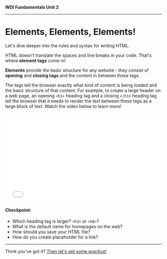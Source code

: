 **WDI Fundamentals Unit 2**

---

# Elements, Elements, Elements!

Let's dive deeper into the rules and syntax for writing HTML.

HTML doesn't translate the spaces and line breaks in your code. That's where **element tags** come in!

**Elements** provide the basic structure for any website - they consist of **opening** and **closing tags** and the content in between those tags.

The tags tell the browser exactly what kind of content is being loaded and the basic structure of that content. For example, to create a large header on a web page, an opening `<h1>` heading tag and a closing `</h1>` heading tag tell the browser that it needs to render the text between these tags as a large block of text. Watch the video below to learn more!

<div class="wistia_responsive_padding" style="padding:56.25% 0 0 0;position:relative;"><div class="wistia_responsive_wrapper" style="height:100%;left:0;position:absolute;top:0;width:100%;"><iframe src="//fast.wistia.net/embed/iframe/njzywy6ci7?seo=false&videoFoam=true" allowtransparency="true" frameborder="0" scrolling="no" class="wistia_embed" name="wistia_embed" allowfullscreen mozallowfullscreen webkitallowfullscreen oallowfullscreen msallowfullscreen width="100%" height="100%"></iframe></div></div>
<script src="//fast.wistia.net/assets/external/E-v1.js" async></script>

#### Checkpoint:

* Which heading tag is larger? `<h3>` or `<h6>`?
* What is the default name for homepages on the web?
* How should you save your HTML file?
* How do you create placeholder for a link?

---

Think you've got it? [Then let's get some practice!](03_exercise.md)

